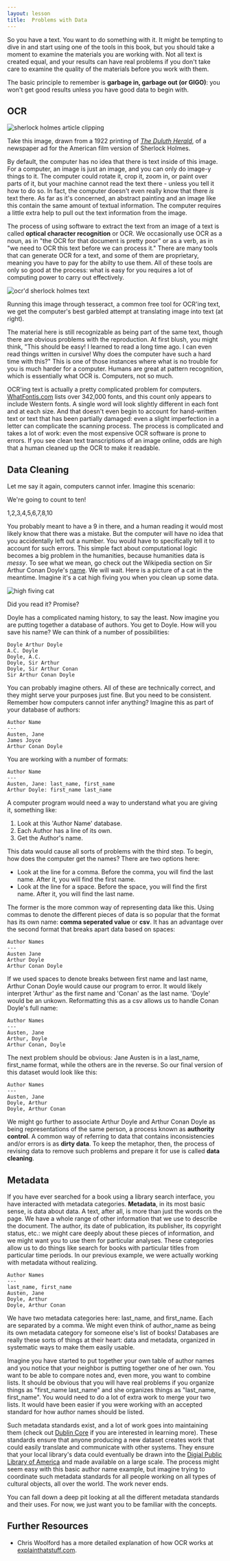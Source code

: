 ```yaml
---
layout: lesson
title:  Problems with Data
---
```

So you have a text. You want to do something with it. It might be tempting to dive in and start using one of the tools in this book, but you should take a moment to examine the materials you are working with. Not all text is created equal, and your results can have real problems if you don't take care to examine the quality of the materials before you work with them.

The basic principle to remember is **garbage in, garbage out (or GIGO)**: you won't get good results unless you have good data to begin with.

## OCR

<img src="/textanalysiscoursebook/assets/data-cleaning/holmes.jpg" alt="sherlock holmes article clipping" class="img-right">

Take this image, drawn from a 1922 printing of *[The Duluth Herald](https://archive.org/details/duluthherald10311922unse)*, of a newspaper ad for the American film version of Sherlock Holmes.

By default, the computer has no idea that there is text inside of this image. For a computer, an image is just an image, and you can only do image-y things to it. The computer could rotate it, crop it, zoom in, or paint over parts of it, but your machine cannot read the text there - unless you tell it how to do so. In fact, the computer doesn't even really know that there *is* text there. As far as it's concerned, an abstract painting and an image like this contain the same amount of textual information. The computer requires a little extra help to pull out the text information from the image.

The process of using software to extract the text from an image of a text is called **optical character recognition** or OCR. We occasionally use OCR as a noun, as in "the OCR for that document is pretty poor" or as a verb, as in "we need to OCR this text before we can process it." There are many tools that can generate OCR for a text, and some of them are proprietary, meaning you have to pay for the abilty to use them. All of these tools are only so good at the process: what is easy for you requires a lot of computing power to carry out effectively. 

<div class="clear"></div>


<img src="/textanalysiscoursebook/assets/data-cleaning/holmes-ocr-text.jpg" alt="ocr'd sherlock holmes text" class="img-right" id="ocr-image"/>

Running this image through tesseract, a common free tool for OCR'ing text, we get the computer's best garbled attempt at translating image into text (at right).

The material here is still recognizable as being part of the same text, though there are obvious problems with the reproduction. At first blush, you might think, "This should be easy! I learned to read a long time ago. I can even read things written in cursive! Why does the computer have such a hard time with this?" This is one of those instances where what is no trouble for you is much harder for a computer. Humans are great at pattern recognition, which is essentially what OCR is. Computers, not so much.

OCR'ing text is actually a pretty complicated problem for computers. [WhatFontis.com](http://www.whatfontis.com) lists over 342,000 fonts, and this count only appears to include Western fonts. A single word will look slightly different in each font and at each size. And that doesn't even begin to account for hand-written text or text that has been partially damaged: even a slight imperfection in a letter can complicate the scanning process. The process is complicated and takes a lot of work: even the most expensive OCR software is prone to errors. If you see clean text transcriptions of an image online, odds are high that a human cleaned up the OCR to make it readable. 

## Data Cleaning

Let me say it again, computers cannot infer. Imagine this scenario:

We're going to count to ten!

1,2,3,4,5,6,7,8,10

You probably meant to have a 9 in there, and a human reading it would most likely know that there was a mistake. But the computer will have no idea that you accidentally left out a number. You would have to specifically tell it to account for such errors. This simple fact about computational logic becomes a big problem in the humanities, because humanities data is _messy_. To see what we mean, go check out the Wikipedia section on Sir Arthur Conan Doyle's [name](https://en.wikipedia.org/wiki/Arthur_Conan_Doyle#Name). We will wait. Here is a picture of a cat in the meantime. Imagine it's a cat high fiving you when you clean up some data.

<img src="/textanalysiscoursebook/assets/data-cleaning/data-cat-high-five.jpg" alt="high fiving cat" class="img-right"/>

Did you read it? Promise?

Doyle has a complicated naming history, to say the least. Now imagine you are putting together a database of authors. You get to Doyle. How will you save his name? We can think of a number of possibilities:

```
Doyle Arthur Doyle
A.C. Doyle
Doyle, A.C.
Doyle, Sir Arthur
Doyle, Sir Arthur Conan
Sir Arthur Conan Doyle
```

You can probably imagine others. All of these are technically correct, and they might serve your purposes just fine. But you need to be consistent. Remember how computers cannot infer anything? Imagine this as part of your database of authors:

```
Author Name
---
Austen, Jane
James Joyce
Arthur Conan Doyle
```

You are working with a number of formats:

```
Author Name
---
Austen, Jane: last_name, first_name
Arthur Doyle: first_name last_name
```

A computer program would need a way to understand what you are giving it, something like:

1. Look at this 'Author Name' database.
2. Each Author has a line of its own.
3. Get the Author's name.

This data would cause all sorts of problems with the third step. To begin, how does the computer get the names? There are two options here:

* Look at the line for a comma. Before the comma, you will find the last name. After it, you will find the first name.
* Look at the line for a space. Before the space, you will find the first name. After it, you will find the last name.

The former is the more common way of representing data like this. Using commas to denote the different pieces of data is so popular that the format has its own name: **comma seperated value** or **csv**. It has an advantage over the second format that breaks apart data based on spaces:

```
Author Names
---
Austen Jane
Arthur Doyle
Arthur Conan Doyle
```

If we used spaces to denote breaks between first name and last name, Arthur Conan Doyle would cause our program to error. It would likely interpret 'Arthur' as the first name and 'Conan' as the last name. 'Doyle' would be an unkown. Reformatting this as a csv allows us to handle Conan Doyle's full name:

```
Author Names
---
Austen, Jane
Arthur, Doyle
Arthur Conan, Doyle
```

The next problem should be obvious: Jane Austen is in a last\_name, first\_name format, while the others are in the reverse. So our final version of this dataset would look like this:

```
Author Names
---
Austen, Jane
Doyle, Arthur
Doyle, Arthur Conan
```

We might go further to associate Arthur Doyle and Arthur Conan Doyle as being representations of the same person, a process known as **authority control**. A common way of referring to data that contains inconsistencies and/or errors is as **dirty data**. To keep the metaphor, then, the process of revising data to remove such problems and prepare it for use is called **data cleaning**.

## Metadata

If you have ever searched for a book using a library search interface, you have interacted with metadata categories. **Metadata**, in its most basic sense, is data about data. A text, after all, is more than just the words on the page. We have a whole range of other information that we use to describe the document. The author, its date of publication, its publisher, its copyright status, etc.: we might care deeply about these pieces of information, and we might want you to use them for particular analyses. These categories allow us to do things like search for books with particular titles from particular time periods. In our previous example, we were actually working with metadata without realizing.

```
Author Names
---
last_name, first_name
Austen, Jane
Doyle, Arthur
Doyle, Arthur Conan
```

We have two metadata categories here: last\_name, and first\_name. Each are separated by a comma. We might even think of author\_name as being its own metadata category for someone else's list of books! Databases are really these sorts of things at their heart: data and metadata, organized in systematic ways to make them easily usable.

Imagine you have started to put together your own table of author names and you notice that your neighbor is putting together one of her own. You want to be able to compare notes and, even more, you want to combine lists. It should be obvious that you will have real problems if you organize things as "first\_name last\_name" and she organizes things as "last\_name, first\_name". You would need to do a lot of extra work to merge your two lists. It would have been easier if you were working with an accepted standard for how author names should be listed.

Such metadata standards exist, and a lot of work goes into maintaining them \(check out [Dublin Core](http://dublincore.org/specifications) if you are interested in learning more\). These standards ensure that anyone producing a new dataset creates work that could easily translate and communicate with other systems. They ensure that your local library's data could eventually be drawn into the [Digial Public Library of America](https://dp.la) and made available on a large scale. The process might seem easy with this basic author name example, but imagine trying to coordinate such metadata standards for all people working on all types of cultural objects, all over the world. The work never ends.

You can fall down a deep pit looking at all the different metadata standards and their uses. For now, we just want you to be familiar with the concepts.

## Further Resources

* Chris Woolford has a more detailed explanation of how OCR works at [explainthatstuff.com](http://www.explainthatstuff.com/how-ocr-works.html).

